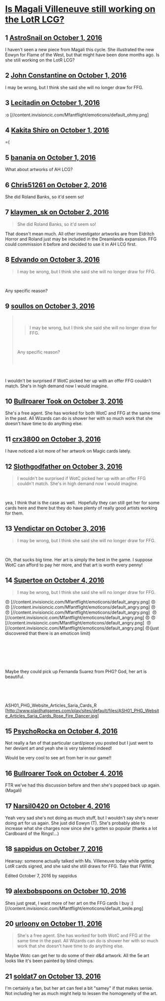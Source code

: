 # [Is Magali Villeneuve still working on the LotR LCG?](https://community.fantasyflightgames.com/topic/231408-is-magali-villeneuve-still-working-on-the-lotr-lcg/)

## 1 [AstroSnail on October 1, 2016](https://community.fantasyflightgames.com/topic/231408-is-magali-villeneuve-still-working-on-the-lotr-lcg/?do=findComment&comment=2438888)

I haven't seen a new piece from Magali this cycle. She illustrated the new Éowyn for Flame of the West, but that might have been done months ago. Is she still working on the LotR LCG?

## 2 [John Constantine on October 1, 2016](https://community.fantasyflightgames.com/topic/231408-is-magali-villeneuve-still-working-on-the-lotr-lcg/?do=findComment&comment=2438893)

I may be wrong, but I think she said she will no longer draw for FFG.

## 3 [Lecitadin on October 1, 2016](https://community.fantasyflightgames.com/topic/231408-is-magali-villeneuve-still-working-on-the-lotr-lcg/?do=findComment&comment=2439092)

:o [//content.invisioncic.com/Mfantflight/emoticons/default_ohmy.png]

## 4 [Kakita Shiro on October 1, 2016](https://community.fantasyflightgames.com/topic/231408-is-magali-villeneuve-still-working-on-the-lotr-lcg/?do=findComment&comment=2439096)

=(

## 5 [banania on October 1, 2016](https://community.fantasyflightgames.com/topic/231408-is-magali-villeneuve-still-working-on-the-lotr-lcg/?do=findComment&comment=2439182)

What about artworks of AH LCG?

## 6 [Chris51261 on October 2, 2016](https://community.fantasyflightgames.com/topic/231408-is-magali-villeneuve-still-working-on-the-lotr-lcg/?do=findComment&comment=2439258)

She did Roland Banks, so it'd seem so!

## 7 [klaymen_sk on October 2, 2016](https://community.fantasyflightgames.com/topic/231408-is-magali-villeneuve-still-working-on-the-lotr-lcg/?do=findComment&comment=2439368)

> She did Roland Banks, so it'd seem so!

That doesn't mean much. All other investigator artworks are from Eldritch Horror and Roland just may be included in the Dreamlands expansion. FFG could commission it before and decided to use it in AH LCG first.

## 8 [Edvando on October 3, 2016](https://community.fantasyflightgames.com/topic/231408-is-magali-villeneuve-still-working-on-the-lotr-lcg/?do=findComment&comment=2440228)

> I may be wrong, but I think she said she will no longer draw for FFG.

 

Any specific reason?

## 9 [soullos on October 3, 2016](https://community.fantasyflightgames.com/topic/231408-is-magali-villeneuve-still-working-on-the-lotr-lcg/?do=findComment&comment=2440253)

>  
> 
> > I may be wrong, but I think she said she will no longer draw for FFG.
> 
>  
> 
> Any specific reason?
> 
>  

 

I wouldn't be surprised if WotC picked her up with an offer FFG couldn't match. She's in high demand now I would imagine.

## 10 [Bullroarer Took on October 3, 2016](https://community.fantasyflightgames.com/topic/231408-is-magali-villeneuve-still-working-on-the-lotr-lcg/?do=findComment&comment=2440257)

She's a free agent. She has worked for both WotC and FFG at the same time in the past. All Wizards can do is shower her with so much work that she doesn't have time to do anything else.

## 11 [crx3800 on October 3, 2016](https://community.fantasyflightgames.com/topic/231408-is-magali-villeneuve-still-working-on-the-lotr-lcg/?do=findComment&comment=2440330)

I have noticed a lot more of her artwork on Magic cards lately.

## 12 [Slothgodfather on October 3, 2016](https://community.fantasyflightgames.com/topic/231408-is-magali-villeneuve-still-working-on-the-lotr-lcg/?do=findComment&comment=2440883)

> I wouldn't be surprised if WotC picked her up with an offer FFG couldn't match. She's in high demand now I would imagine.

 

yea, I think that is the case as well.  Hopefully they can still get her for some cards here and there but they do have plenty of really good artists working for them. 

## 13 [Vendictar on October 3, 2016](https://community.fantasyflightgames.com/topic/231408-is-magali-villeneuve-still-working-on-the-lotr-lcg/?do=findComment&comment=2441201)

> I may be wrong, but I think she said she will no longer draw for FFG.

 

Oh, that sucks big time. Her art is simply the best in the game. I suppose WotC can afford to pay her more, and that art is worth every penny!

## 14 [Supertoe on October 4, 2016](https://community.fantasyflightgames.com/topic/231408-is-magali-villeneuve-still-working-on-the-lotr-lcg/?do=findComment&comment=2441601)

> I may be wrong, but I think she said she will no longer draw for FFG.

:angry: [//content.invisioncic.com/Mfantflight/emoticons/default_angry.png] :angry: :angry: [//content.invisioncic.com/Mfantflight/emoticons/default_angry.png] :angry: :angry: [//content.invisioncic.com/Mfantflight/emoticons/default_angry.png]  :angry: [//content.invisioncic.com/Mfantflight/emoticons/default_angry.png] :angry: :angry: [//content.invisioncic.com/Mfantflight/emoticons/default_angry.png]  :angry: [//content.invisioncic.com/Mfantflight/emoticons/default_angry.png] :angry:(just discovered that there is an emoticon limit)

 

 

 

Maybe they could pick up Fernanda Suarez from PHG? God, her art is beautiful.

 

 

ASH01_PHG_Website_Articles_Saria_Cards_R [http://www.plaidhatgames.com/play/sites/default/files/ASH01_PHG_Website_Articles_Saria_Cards_Rose_Fire_Dancer.jpg]

## 15 [PsychoRocka on October 4, 2016](https://community.fantasyflightgames.com/topic/231408-is-magali-villeneuve-still-working-on-the-lotr-lcg/?do=findComment&comment=2441809)

Not really a fan of that particular card/piece you posted but I just went to her deviant art and yeah she is very talented indeed!

Would be very cool to see art from her in our game!!

## 16 [Bullroarer Took on October 4, 2016](https://community.fantasyflightgames.com/topic/231408-is-magali-villeneuve-still-working-on-the-lotr-lcg/?do=findComment&comment=2441830)

FTR we've had this discussion before and then she's popped back up again. (Magali)

## 17 [Narsil0420 on October 4, 2016](https://community.fantasyflightgames.com/topic/231408-is-magali-villeneuve-still-working-on-the-lotr-lcg/?do=findComment&comment=2442244)

Yeah very sad she's not doing as much stuff, but I wouldn't say she's never doing art for us again. She just did Eowyn (T). She's probably able to increase what she charges now since she's gotten so popular (thanks a lot Cardboard of the Rings!...)

## 18 [sappidus on October 7, 2016](https://community.fantasyflightgames.com/topic/231408-is-magali-villeneuve-still-working-on-the-lotr-lcg/?do=findComment&comment=2447647)

Hearsay: someone actually talked with Ms. Villeneuve today while getting LotR cards signed, and she said she still draws for FFG. Take that FWIW.

Edited October 7, 2016 by sappidus

## 19 [alexbobspoons on October 10, 2016](https://community.fantasyflightgames.com/topic/231408-is-magali-villeneuve-still-working-on-the-lotr-lcg/?do=findComment&comment=2450117)

Shes just great, I want more of her art on the FFG cards I buy :) [//content.invisioncic.com/Mfantflight/emoticons/default_smile.png]

## 20 [urloony on October 11, 2016](https://community.fantasyflightgames.com/topic/231408-is-magali-villeneuve-still-working-on-the-lotr-lcg/?do=findComment&comment=2451284)

> She's a free agent. She has worked for both WotC and FFG at the same time in the past. All Wizards can do is shower her with so much work that she doesn't have time to do anything else.

Maybe Wotc can get her to do some of their d&d artwork. All the 5e art looks like it's been painted by blind chimps.

## 21 [soldat7 on October 13, 2016](https://community.fantasyflightgames.com/topic/231408-is-magali-villeneuve-still-working-on-the-lotr-lcg/?do=findComment&comment=2455645)

I'm certainly a fan, but her art can feel a bit "samey" if that makes sense. Not including her as much might help to lessen the homogeneity of the art.


